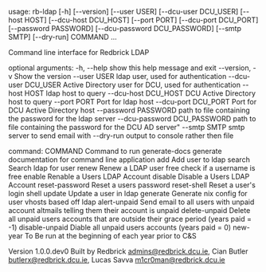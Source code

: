 usage: rb-ldap [-h] [--version] [--user USER] [--dcu-user DCU_USER] [--host HOST] [--dcu-host DCU_HOST] [--port PORT] [--dcu-port DCU_PORT] [--password PASSWORD]
               [--dcu-password DCU_PASSWORD] [--smtp SMTP] [--dry-run]
               COMMAND ...

Command line interface for Redbrick LDAP

optional arguments:
  -h, --help            show this help message and exit
  --version, -v         Show the version
  --user USER           ldap user, used for authentication
  --dcu-user DCU_USER   Active Directory user for DCU, used for authentication
  --host HOST           ldap host to query
  --dcu-host DCU_HOST   DCU Active Directory host to query
  --port PORT           Port for ldap host
  --dcu-port DCU_PORT   Port for DCU Active Directory host
  --password PASSWORD   path to file containing the password for the ldap server
  --dcu-password DCU_PASSWORD
                        path to file containing the password for the DCU AD server"
  --smtp SMTP           smtp server to send email with
  --dry-run             output to console rather then file

command:
  COMMAND               Command to run
    generate-docs       generate documentation for command line application
    add                 Add user to ldap
    search              Search ldap for user
    renew               Renew a LDAP user
    free                check if a username is free
    enable              Renable a Users LDAP Account
    disable             Disable a Users LDAP Account
    reset-password      Reset a users password
    reset-shell         Reset a user's login shell
    update              Update a user in ldap
    generate            Generate nix config for user vhosts based off ldap
    alert-unpaid        Send email to all users with unpaid account altmails telling them their account is unpaid
    delete-unpaid       Delete all unpaid users accounts that are outside their grace period (years paid = -1)
    disable-unpaid      Diable all unpaid users accounts (years paid = 0)
    new-year            To Be run at the beginning of each year prior to C&S

Version 1.0.0.dev0
Built by Redbrick <admins@redbrick.dcu.ie>, Cian Butler <butlerx@redbrick.dcu.ie>, Lucas Savva <m1cr0man@redbrick.dcu.ie>
